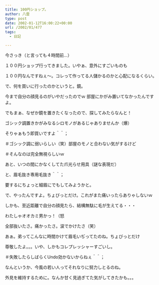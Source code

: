 ```yaml
---
title: 100円ショップ。
author: 八雲
type: post
date: 2002-01-12T16:00:22+00:00
url: /2002/01/477
tags:
  - 日記

---
```

今さっき（と言っても４時間前…）
  
１００円ショップ行ってきました。いやぁ、意外にすごいものも
  
１００円なんですねぇ～。コレって作ってる人儲かるのかと心配になるくらい。
  
で、何を買いに行ったのかというと。鏡。
  
今まで自分の顔見るのがいやだったのでｗ 部屋にかがみ置いてなかったんですよ。
  
でもまぁ、なぜか鏡を置きたくなったので、探してみたらなんと！
  
ゴシック調置きかがみなるシロモノがあるじゃありませんか（爆）
  
そりゃぁもう即買いですよ＾＾；
  
＃ゴシック調に弱いらしい（笑）部屋のモノと合わない気がするけど
  
＃そんなのは完全無視らしいｗ
  
あと、いつの間にかなくしてた爪光らせ用具（謎な表現だ）
  
と、眉毛抜き専用毛抜き＾＾；

要するにちょっと細眉にでもしてみようかと。
  
で、やったんですよ。ちょびっとだけ。これがまた痛いったらありゃしないｗ
  
しかも、至近距離で自分の顔見たら、結構無駄に毛が生えてる・・・
  
わたしゃオオカミ男かっ！（怒
  
全部抜いたさ。痛かったさ。涙でかけたさ（笑）
  
あぁ。弟ってこんなに時間かけて眉毛いぢってたのね。ちょびっとだけ
  
尊敬したよ。。。いや、しかもコレプレッシャーすごいし。
  
＃失敗したらしばらくUndo効かないからねぇ＾＾；
  
なんというか、今風の若い人ってそれなりに努力しとるのね。
  
外見を維持するために。なんか甘く見過ぎてた気がしてきたかも。。。
